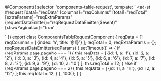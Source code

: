 @Component({
  selector: 'components-table-request',
  template: `
  <ad-st
      #request
      [data]="reqData"
      [columns]="reqColumns"
      [total]="reqTotal"
      [extraParams]="reqExtraParams"
      (requestDataEmitter)="reqRequestDataEmitter($event)"
      [showPagination]="true"
  >
  </ad-st>
  `
})
export class ComponentsTableRequestComponent {
  reqData = [];
  reqColumns = [
        {index: 'a', title: '序号'}
  ];
  reqTotal = 0;
  reqExtraParams = {};
  reqRequestDataEmitter(reqParams) {
        setTimeout(() => {
          if (reqParams.page.pageNo === 1) {
            this.reqData = [
              {id: 1, a: '1'},
              {id: 2, a: '2'},
              {id: 3, a: '3'},
              {id: 4, a: '4'},
              {id: 5, a: '5'},
              {id: 6, a: '6'},
              {id: 7, a: '7'},
              {id: 8, a: '8'},
              {id: 9, a: '9'},
              {id: 10, a: '10'}
            ];
            this.reqTotal = 12;
          } else if (reqParams.page.pageNo === 2) {
            this.reqData = [
              {id: 11, a: '11'},
              {id: 12, a: '12'}
            ];
            this.reqTotal = 12;
          }
        }, 1000);
  }
}
